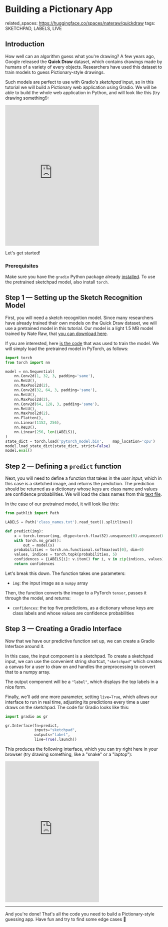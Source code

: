 # Building a Pictionary App

related_spaces: https://huggingface.co/spaces/nateraw/quickdraw
tags: SKETCHPAD, LABELS, LIVE

## Introduction

How well can an algorithm guess what you're drawing? A few years ago, Google released the **Quick Draw** dataset, which contains drawings made by humans of a variety of every objects. Researchers have used this dataset to train models to guess Pictionary-style drawings. 

Such models are perfect to use with Gradio's *sketchpad* input, so in this tutorial we will build a Pictionary web application using Gradio. We will be able to build the whole web application in Python, and will look like this (try drawing something!):

<iframe src="https://hf.space/gradioiframe/abidlabs/draw2/+" frameBorder="0" height="450" title="Gradio app" class="container p-0 flex-grow space-iframe" allow="accelerometer; ambient-light-sensor; autoplay; battery; camera; document-domain; encrypted-media; fullscreen; geolocation; gyroscope; layout-animations; legacy-image-formats; magnetometer; microphone; midi; oversized-images; payment; picture-in-picture; publickey-credentials-get; sync-xhr; usb; vr ; wake-lock; xr-spatial-tracking" sandbox="allow-forms allow-modals allow-popups allow-popups-to-escape-sandbox allow-same-origin allow-scripts allow-downloads"></iframe>

Let's get started!

### Prerequisites

Make sure you have the `gradio` Python package already [installed](/getting_started). To use the pretrained sketchpad model, also install `torch`.

## Step 1 — Setting up the Sketch Recognition Model

First, you will need a sketch recognition model. Since many researchers have already trained their own models on the Quick Draw dataset, we will use a pretrained model in this tutorial. Our model is a light 1.5 MB  model trained by Nate Raw, that [you can download here](https://huggingface.co/spaces/nateraw/quickdraw/blob/main/pytorch_model.bin). 

If you are interested, here [is the code](https://github.com/nateraw/quickdraw-pytorch) that was used to train the model. We will simply load the pretrained model in PyTorch, as follows:

```python
import torch
from torch import nn

model = nn.Sequential(
    nn.Conv2d(1, 32, 3, padding='same'),
    nn.ReLU(),
    nn.MaxPool2d(2),
    nn.Conv2d(32, 64, 3, padding='same'),
    nn.ReLU(),
    nn.MaxPool2d(2),
    nn.Conv2d(64, 128, 3, padding='same'),
    nn.ReLU(),
    nn.MaxPool2d(2),
    nn.Flatten(),
    nn.Linear(1152, 256),
    nn.ReLU(),
    nn.Linear(256, len(LABELS)),
)
state_dict = torch.load('pytorch_model.bin',    map_location='cpu')
model.load_state_dict(state_dict, strict=False)
model.eval()
```

## Step 2 — Defining a `predict` function

Next, you will need to define a function that takes in the *user input*, which in this case is a sketched image, and returns the prediction. The prediction should be returned as a dictionary whose keys are class name and values are confidence probabilities. We will load the class names from this [text file](https://huggingface.co/spaces/nateraw/quickdraw/blob/main/class_names.txt).

In the case of our pretrained model, it will look like this:

```python
from pathlib import Path

LABELS = Path('class_names.txt').read_text().splitlines()

def predict(img):
    x = torch.tensor(img, dtype=torch.float32).unsqueeze(0).unsqueeze(0) / 255.
    with torch.no_grad():
        out = model(x)
    probabilities = torch.nn.functional.softmax(out[0], dim=0)
    values, indices = torch.topk(probabilities, 5)
    confidences = {LABELS[i]: v.item() for i, v in zip(indices, values)}
    return confidences
```

Let's break this down. The function takes one parameters:

* `img`: the input image as a `numpy` array

Then, the function converts the image to a PyTorch `tensor`, passes it through the model, and returns:

* `confidences`: the top five predictions, as a dictionary whose keys are class labels and whose values are confidence probabilities

## Step 3 — Creating a Gradio Interface

Now that we have our predictive function set up, we can create a Gradio Interface around it. 

In this case, the input component is a sketchpad. To create a sketchpad input, we can use the convenient string shortcut, `"sketchpad"` which creates a canvas for a user to draw on and handles the preprocessing to convert that to a numpy array. 

The output component will be a `"label"`, which displays the top labels in a nice form.

Finally, we'll add one more parameter, setting `live=True`, which allows our interface to run in real time, adjusting its predictions every time a user draws on the sketchpad. The code for Gradio looks like this:

```python
import gradio as gr

gr.Interface(fn=predict, 
             inputs="sketchpad",
             outputs="label",
             live=True).launch()
```

This produces the following interface, which you can try right here in your browser (try drawing something, like a "snake" or a "laptop"):

<iframe src="https://hf.space/gradioiframe/abidlabs/draw2/+" frameBorder="0" height="450" title="Gradio app" class="container p-0 flex-grow space-iframe" allow="accelerometer; ambient-light-sensor; autoplay; battery; camera; document-domain; encrypted-media; fullscreen; geolocation; gyroscope; layout-animations; legacy-image-formats; magnetometer; microphone; midi; oversized-images; payment; picture-in-picture; publickey-credentials-get; sync-xhr; usb; vr ; wake-lock; xr-spatial-tracking" sandbox="allow-forms allow-modals allow-popups allow-popups-to-escape-sandbox allow-same-origin allow-scripts allow-downloads"></iframe>

----------

And you're done! That's all the code you need to build a Pictionary-style guessing app. Have fun and try to find some edge cases 🧐

